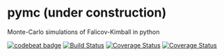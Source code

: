 # pymc (under construction)
Monte-Carlo simulations of Falicov-Kimball in python  

[![codebeat badge](https://codebeat.co/badges/658ed05d-6b5f-45c5-a70d-c3ebdef5924f)](https://codebeat.co/projects/github-com-promny-pymc_pp-master)
[![Build Status](https://travis-ci.com/PROMNY/pymc_pp.svg?branch=master)](https://travis-ci.com/PROMNY/pymc_pp)
[![Coverage Status](https://coveralls.io/repos/github/PROMNY/pymc_pp/badge.png?branch=master)](https://coveralls.io/github/PROMNY/pymc_pp?branch=master)
[![Coverage Status](https://coveralls.io/repos/github/PROMNY/pymc_pp/badge.svg?branch=master)](https://coveralls.io/github/PROMNY/pymc_pp?branch=master)